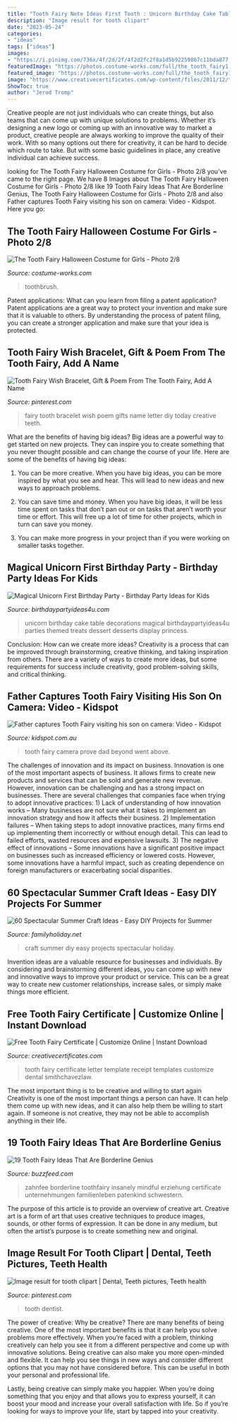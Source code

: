 ```yaml
---
title: "Tooth Fairy Note Ideas First Tooth : Unicorn Birthday Cake Table Decorations Magical Birthdaypartyideas4u Parties Themed Treats Dessert Desserts Display Princess"
description: "Image result for tooth clipart"
date: "2023-05-24"
categories:
- "ideas"
tags: ["ideas"]
images:
- "https://i.pinimg.com/736x/4f/2d/2f/4f2d2fc2f8a1d5b92259867c11bda877.jpg"
featuredImage: "https://photos.costume-works.com/full/the_tooth_fairy1.jpg"
featured_image: "https://photos.costume-works.com/full/the_tooth_fairy1.jpg"
image: "https://www.creativecertificates.com/wp-content/files/2011/12/tooth-fairy-2.jpg"
ShowToc: true
author: "Jerod Tromp"
---
```



Creative people are not just individuals who can create things, but also teams that can come up with unique solutions to problems. Whether it’s designing a new logo or coming up with an innovative way to market a product, creative people are always working to improve the quality of their work. With so many options out there for creativity, it can be hard to decide which route to take. But with some basic guidelines in place, any creative individual can achieve success.

	

		
looking for The Tooth Fairy Halloween Costume for Girls - Photo 2/8 you've came to the right page. We have 8 Images about The Tooth Fairy Halloween Costume for Girls - Photo 2/8 like 19 Tooth Fairy Ideas That Are Borderline Genius, The Tooth Fairy Halloween Costume for Girls - Photo 2/8 and also Father captures Tooth Fairy visiting his son on camera: Video - Kidspot. Here you go:
		
    
## The Tooth Fairy Halloween Costume For Girls - Photo 2/8

<img loading=lazy src="https://photos.costume-works.com/full/the_tooth_fairy1.jpg" onerror="this.onerror=null;this.src='https://tse2.mm.bing.net/th?id=OIP.ryMWXjSL8Dj_XGMrdI0MTgHaJ3&amp;pid=15.1';" alt="The Tooth Fairy Halloween Costume for Girls - Photo 2/8">

_Source: costume-works.com_

>toothbrush. 

	

Patent applications: What can you learn from filing a patent application?
Patent applications are a great way to protect your invention and make sure that it is valuable to others. By understanding the process of patent filing, you can create a stronger application and make sure that your idea is protected.

    
## Tooth Fairy Wish Bracelet, Gift &amp; Poem From The Tooth Fairy, Add A Name

<img loading=lazy src="https://i.pinimg.com/736x/4f/2d/2f/4f2d2fc2f8a1d5b92259867c11bda877.jpg" onerror="this.onerror=null;this.src='https://tse1.mm.bing.net/th?id=OIP.j-T8P6NmiCFiRIzkSeH6eQHaHa&amp;pid=15.1';" alt="Tooth Fairy Wish Bracelet, Gift &amp; Poem From The Tooth Fairy, Add A Name">

_Source: pinterest.com_

>fairy tooth bracelet wish poem gifts name letter diy today creative teeth. 

	

What are the benefits of having big ideas?
Big ideas are a powerful way to get started on new projects. They can inspire you to create something that you never thought possible and can change the course of your life. Here are some of the benefits of having big ideas:
1. You can be more creative. When you have big ideas, you can be more inspired by what you see and hear. This will lead to new ideas and new ways to approach problems.

2. You can save time and money. When you have big ideas, it will be less time spent on tasks that don’t pan out or on tasks that aren’t worth your time or effort. This will free up a lot of time for other projects, which in turn can save you money.

3. You can make more progress in your project than if you were working on smaller tasks together.

    
## Magical Unicorn First Birthday Party - Birthday Party Ideas For Kids

<img loading=lazy src="https://www.birthdaypartyideas4u.com/wp-content/uploads/2017/04/first-unicorn-birthday-party-cake-treats1-600x793.jpg" onerror="this.onerror=null;this.src='https://tse4.mm.bing.net/th?id=OIP.GfX6zLPzbcyNL7IEt_KqEAHaJy&amp;pid=15.1';" alt="Magical Unicorn First Birthday Party - Birthday Party Ideas for Kids">

_Source: birthdaypartyideas4u.com_

>unicorn birthday cake table decorations magical birthdaypartyideas4u parties themed treats dessert desserts display princess. 

	

Conclusion: How can we create more ideas?
Creativity is a process that can be improved through brainstorming, creative thinking, and taking inspiration from others. There are a variety of ways to create more ideas, but some requirements for success include creativity, good problem-solving skills, and critical thinking.

    
## Father Captures Tooth Fairy Visiting His Son On Camera: Video - Kidspot

<img loading=lazy src="https://cdn.newsapi.com.au/image/v1/a1a8a9afae2dfc867c97a91386c9b7ae" onerror="this.onerror=null;this.src='https://tse2.mm.bing.net/th?id=OIP.qAFjwHumEElBgjB9N_Mb3QHaEc&amp;pid=15.1';" alt="Father captures Tooth Fairy visiting his son on camera: Video - Kidspot">

_Source: kidspot.com.au_

>tooth fairy camera prove dad beyond went above. 

	

The challenges of innovation and its impact on business.
Innovation is one of the most important aspects of business. It allows firms to create new products and services that can be sold and generate new revenue. However, innovation can be challenging and has a strong impact on businesses. There are several challenges that companies face when trying to adopt innovative practices: 1) Lack of understanding of how innovation works – Many businesses are not sure what it takes to implement an innovation strategy and how it affects their business. 2) Implementation failures – When taking steps to adopt innovative practices, many firms end up implementing them incorrectly or without enough detail. This can lead to failed efforts, wasted resources and expensive lawsuits. 3) The negative effect of innovations – Some innovations have a significant positive impact on businesses such as increased efficiency or lowered costs. However, some innovations have a harmful impact, such as creating dependence on foreign manufacturers or exacerbating social disparities.

    
## 60 Spectacular Summer Craft Ideas - Easy DIY Projects For Summer

<img loading=lazy src="http://www.familyholiday.net/wp-content/uploads/2015/06/60-Spectacular-Summer-Craft-Ideas-Easy-DIY-Projects-for-Summer-7.jpg" onerror="this.onerror=null;this.src='https://tse3.mm.bing.net/th?id=OIP.sX3file9Ebo7cY81Tj9ydAHaJ4&amp;pid=15.1';" alt="60 Spectacular Summer Craft Ideas - Easy DIY Projects for Summer">

_Source: familyholiday.net_

>craft summer diy easy projects spectacular holiday. 

	

Invention ideas are a valuable resource for businesses and individuals. By considering and brainstorming different ideas, you can come up with new and innovative ways to improve your product or service. This can be a great way to create new customer relationships, increase sales, or simply make things more efficient.

    
## Free Tooth Fairy Certificate | Customize Online | Instant Download

<img loading=lazy src="https://www.creativecertificates.com/wp-content/files/2011/12/tooth-fairy-2.jpg" onerror="this.onerror=null;this.src='https://tse3.mm.bing.net/th?id=OIP.ySXjgEzsw3rmoPc6_IZiRgHaFI&amp;pid=15.1';" alt="Free Tooth Fairy Certificate | Customize Online | Instant Download">

_Source: creativecertificates.com_

>tooth fairy certificate letter template receipt templates customize dental smithchavezlaw. 

	

The most important thing is to be creative and willing to start again
Creativity is one of the most important things a person can have. It can help them come up with new ideas, and it can also help them be willing to start again. If someone is not creative, they may not be able to accomplish anything in their life.

    
## 19 Tooth Fairy Ideas That Are Borderline Genius

<img loading=lazy src="https://img.buzzfeed.com/buzzfeed-static/static/2016-01/28/12/enhanced/webdr03/enhanced-27776-1454000403-1.jpg" onerror="this.onerror=null;this.src='https://tse3.mm.bing.net/th?id=OIP.qJJoJzPvYGQ6ssMuZ5ovzQHaLH&amp;pid=15.1';" alt="19 Tooth Fairy Ideas That Are Borderline Genius">

_Source: buzzfeed.com_

>zahnfee borderline toothfairy insanely mindful erziehung certificate unternehmungen familienleben patenkind schwestern. 

	

The purpose of this article is to provide an overview of creative art.
Creative art is a form of art that uses creative techniques to produce images, sounds, or other forms of expression. It can be done in any medium, but often the artist’s purpose is to create something new and original.

    
## Image Result For Tooth Clipart | Dental, Teeth Pictures, Teeth Health

<img loading=lazy src="https://i.pinimg.com/736x/1a/5a/27/1a5a27c2cd975d6c24a1a9d52604d943.jpg" onerror="this.onerror=null;this.src='https://tse3.mm.bing.net/th?id=OIP.NHX04vg2Z_2LmSq4pocedAHaIn&amp;pid=15.1';" alt="Image result for tooth clipart | Dental, Teeth pictures, Teeth health">

_Source: pinterest.com_

>tooth dentist. 

	

The power of creative: Why be creative?
There are many benefits of being creative. One of the most important benefits is that it can help you solve problems more effectively. When you’re faced with a problem, thinking creatively can help you see it from a different perspective and come up with innovative solutions.
Being creative can also make you more open-minded and flexible. It can help you see things in new ways and consider different options that you may not have considered before. This can be useful in both your personal and professional life.

Lastly, being creative can simply make you happier. When you’re doing something that you enjoy and that allows you to express yourself, it can boost your mood and increase your overall satisfaction with life. So if you’re looking for ways to improve your life, start by tapped into your creativity.


